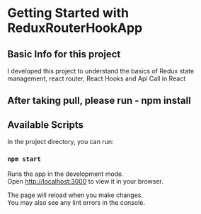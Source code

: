 # Getting Started with ReduxRouterHookApp

## Basic Info for this project

I developed this project to understand the basics of Redux state management, react router, React Hooks and Api Call in React

## After taking pull, please run - npm install

## Available Scripts

In the project directory, you can run:

### `npm start`

Runs the app in the development mode.\
Open [http://localhost:3000](http://localhost:3000) to view it in your browser.

The page will reload when you make changes.\
You may also see any lint errors in the console.


